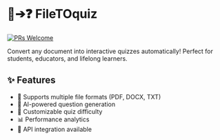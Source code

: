 # 📄➔❓ FileTOquiz

[![PRs Welcome](https://img.shields.io/badge/PRs-welcome-brightgreen.svg)](https://github.com/yourusername/FileTOquiz/pulls)

Convert any document into interactive quizzes automatically! Perfect for students, educators, and lifelong learners.

## ✨ Features

- 📂 Supports multiple file formats (PDF, DOCX, TXT)
- 🧠 AI-powered question generation
- 🎯 Customizable quiz difficulty
- 📊 Performance analytics
- 🔗 API integration available
